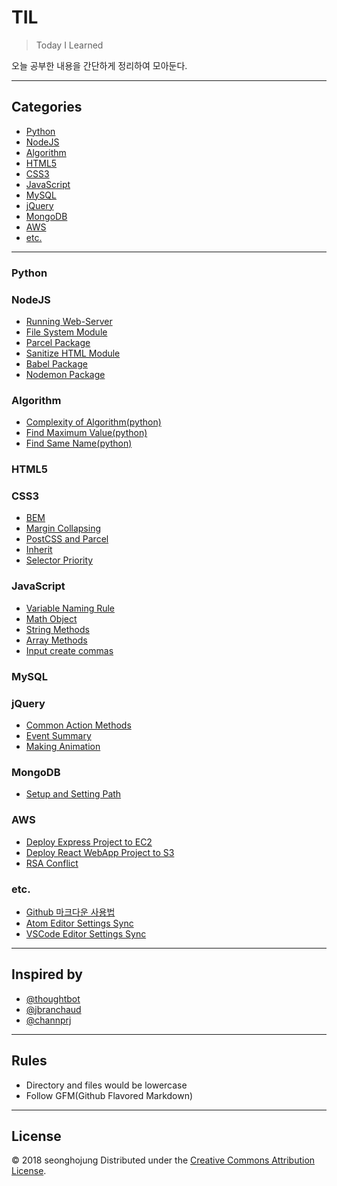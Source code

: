 # TIL
> Today I Learned

오늘 공부한 내용을 간단하게 정리하여 모아둔다.

---

## Categories
* [Python](#python)
* [NodeJS](#nodejs)
* [Algorithm](#algorithm)
* [HTML5](#html5)
* [CSS3](#css3)
* [JavaScript](#javascript)
* [MySQL](#mysql)
* [jQuery](#jqeury)
* [MongoDB](#mongodb)
* [AWS](#AWS)
* [etc.](#etc)

---

### Python

### NodeJS

- [Running Web-Server](nodejs/running-webserver.md)
- [File System Module](nodejs/file-system-module.md)
- [Parcel Package](nodejs/parcel.md)
- [Sanitize HTML Module](nodejs/sanitize-html.md)
- [Babel Package](nodejs/babel.md)
- [Nodemon Package](nodejs/nodemon.md)

### Algorithm

- [Complexity of Algorithm(python)](algorithm/complexity-of-algorithm.md)
- [Find Maximum Value(python)](algorithm/find-maximum-value.md)
- [Find Same Name(python)](algorithm/find-same-name.md)

### HTML5

### CSS3

- [BEM](css3/BEM.md)
- [Margin Collapsing](css3/margin-collapsing.md)
- [PostCSS and Parcel](css3/postcss-and-parcel.md)
- [Inherit](css3/inherit.md)
- [Selector Priority](css3/selector-priority.md)

### JavaScript

- [Variable Naming Rule](javascript/variable-naming-rule.md)
- [Math Object](javascript/math-object.md)
- [String Methods](javascript/string-methods.md)
- [Array Methods](javascript/array-methods.md)
- [Input create commas](javascript/input-comma-create.js)

### MySQL

### jQuery

- [Common Action Methods](jquery/action-method.md)
- [Event Summary](jquery/event-summary.md)
- [Making Animation](jquery/making-animation.md)

### MongoDB

- [Setup and Setting Path](mongodb/setup-and-setting-path.md)

### AWS

- [Deploy Express Project to EC2](aws/deploy-express-project.md)
- [Deploy React WebApp Project to S3](aws/react-deploy-s3.md)
- [RSA Conflict](aws/rsa-conflict.md)

### etc.

- [Github 마크다운 사용법](etc/mark-down.md)
- [Atom Editor Settings Sync](etc/atom-settings-sync.md)
- [VSCode Editor Settings Sync](etc/vscode-settings-sync.md)

---

## Inspired by

* [@thoughtbot](https://github.com/thoughtbot/til)
* [@jbranchaud](https://github.com/jbranchaud/til)
* [@channprj](https://github.com/channprj/til)

---

## Rules
* Directory and files would be lowercase
* Follow GFM(Github Flavored Markdown)

---

## License

© 2018 seonghojung
Distributed under the [Creative Commons Attribution License][license].

[license]: http://creativecommons.org/licenses/by/3.0/
